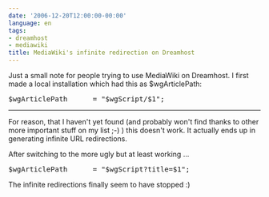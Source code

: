 ```yaml
---
date: '2006-12-20T12:00:00-00:00'
language: en
tags:
- dreamhost
- mediawiki
title: MediaWiki's infinite redirection on Dreamhost
---
```



Just a small note for people trying to use MediaWiki on Dreamhost. I first made a local installation which had this as $wgArticlePath:

<pre class="code php">
$wgArticlePath      = "$wgScript/$1";
</pre>



-------------------------------



For reason, that I haven't yet found (and probably won't find thanks to other more important stuff on my list ;-) ) this doesn't work. It actually ends up in generating infinite URL redirections. 

After switching to the more ugly but at least working ...

<pre class="code php">
$wgArticlePath      = "$wgScript?title=$1";
</pre>

The infinite redirections finally seem to have stopped :)